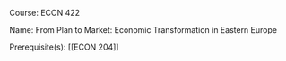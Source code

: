 




Course: ECON 422

Name: From Plan to Market: Economic Transformation in Eastern Europe

Prerequisite(s): [[ECON 204]]